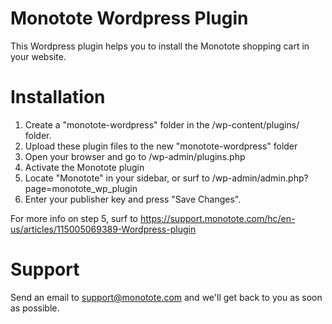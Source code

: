 # Monotote Wordpress Plugin

This Wordpress plugin helps you to install the Monotote shopping cart in your website.

# Installation

1. Create a "monotote-wordpress" folder in the /wp-content/plugins/ folder.
2. Upload these plugin files to the new "monotote-wordpress" folder
3. Open your browser and go to /wp-admin/plugins.php
4. Activate the Monotote plugin
5. Locate "Monotote" in your sidebar, or surf to /wp-admin/admin.php?page=monotote_wp_plugin
6. Enter your publisher key and press "Save Changes".

For more info on step 5, surf to <https://support.monotote.com/hc/en-us/articles/115005069389-Wordpress-plugin>

# Support

Send an email to support@monotote.com and we'll get back to you as soon as possible.